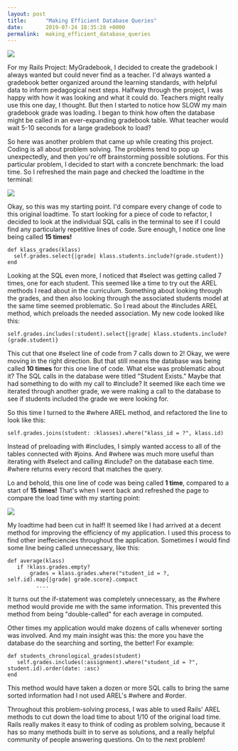 ```yaml
---
layout: post
title:      "Making Efficient Database Queries"
date:       2019-07-24 18:35:28 +0000
permalink:  making_efficient_database_queries
---
```



![](https://www.dropbox.com/s/8qmdo5auzkzjn3h/gradebook.png?raw=1)


For my Rails Project: MyGradebook, I decided to create the gradebook I always wanted but could never find as a teacher.  I'd always wanted a gradebook better organized around the learning standards, with helpful data to inform pedagogical next steps.  Halfway through the project, I was happy with how it was looking and what it could do.  Teachers might really use this one day, I thought.  But then I started to notice how SLOW my main gradebook grade was loading.  I began to think how often the database might be called in an ever-expanding gradebook table.  What teacher would wait 5-10 seconds for a large gradebook to load?    

So here was another problem that came up while creating this project.  Coding is all about problem solving.  The problems tend to pop up unexpectedly, and then you're off brainstorming possible solutions.  For this particular problem, I decided to start with a concrete benchmark: the load time.  So I refreshed the main page and checked the loadtime in the terminal:

![](https://www.dropbox.com/s/ior8ohjzymh4n1s/runtime1.png?raw=1)

Okay, so this was my starting point.  I'd compare every change of code to this original loadtime.  To start looking for a piece of code to refactor, I decided to look at the individual SQL calls in the terminal to see if I could find any particularly repetitive lines of code.  Sure enough, I notice one line being called **15 times!** 

```
def klass_grades(klass)
  self.grades.select{|grade| klass.students.include?(grade.student)}
end
```

Looking at the SQL even more, I noticed that #select was getting called 7 times, one for each student.  This seemed like a time to try out the AREL methods I read about in the curriculum.  Something about looking through the grades, and then also looking through the associated students model at the same time seemed problematic.  So I read about the #includes AREL method, which preloads the needed association.  My new code looked like this:

```
self.grades.includes(:student).select{|grade| klass.students.include?(grade.student)}
```

This cut that one #select line of code from 7 calls down to 2! Okay, we were moving in the right direction.  But that still means the database was being called **10 times** for this one line of code.  What else was problematic about it?  The SQL calls in the database were titled "Student Exists."  Maybe that had something to do with my call to #include?  It seemed like each time we iterated through another grade, we were making a call to the database to see if students included the grade we were looking for.  

So this time I turned to the #where AREL method, and refactored the line to look like this:

```
self.grades.joins(student: :klasses).where("klass_id = ?", klass.id)
```

Instead of preloading with #includes, I simply wanted access to all of the tables connected with #joins.  And #where was much more useful than iterating with #select and calling #include? on the database each time.  #where returns every record that matches the query.  

Lo and behold, this one line of code was being called **1 time**, compared to a start of **15 times!**   That's when I went back and refreshed the page to compare the load time with my starting point:

![](https://www.dropbox.com/s/ks1pvaenmfj1618/runtime2.png?raw=1)

My loadtime had been cut in half!  It seemed like I had arrived at a decent method for improving the efficiency of my application.  I used this process to find other ineffeciencies throughout the application.  Sometimes I would find some line being called unnecessary, like this:

```
def average(klass)
   if !klass.grades.empty?
	   grades = klass.grades.where("student_id = ?, self.id).map{|grade| grade.score}.compact 
		 ....
```

It turns out the if-statement was completely unnecessary, as the #where method would provide me with the same information.  This prevented this method from being "double-called" for each average in computed.  

Other times my application would make dozens of calls whenever sorting was involved.  And my main insight was this: the more you have the database do the searching and sorting, the better!  For example:

```
def students_chronological_grades(student)
   self.grades.includes(:assignment).where("student_id = ?", student.id).order(date: :asc)
end
```

This method would have taken a dozen or more SQL calls to bring the same sorted information had I not used AREL's #where and #order.  

Throughout this problem-solving process, I was able to used Rails' AREL methods to cut down the load time to about 1/10 of the original load time.  Rails really makes it easy to think of coding as problem solving, because it has so many methods built in to serve as solutions, and a really helpful community of people answering questions.  On to the next problem!
